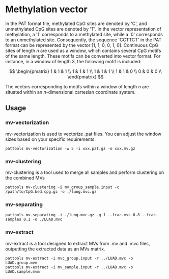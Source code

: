 # Methylation vector

In the PAT format file, methylated CpG sites are denoted by 'C', and unmethylated CpG sites are
denoted by 'T'. In the vector representation of methylation, a '1' corresponds to a methylated
site, while a '0' corresponds to an unmethylated site. Consequently, the sequence 'CCTTCT' in the
PAT format can be represented by the vector [1, 1, 0, 0, 1, 0]. Continuous CpG sites of length $n$
are used as a window, which contains several CpG motifs of the same length. These motifs can be
converted into vector format. For instance, in a window of length 3, the following motif is included:

$$
\begin{pmatrix}
1 & 1 & 1 \\
1 & 1 & 1 \\
1 & 1 & 1 \\
1 & 1 & 0 \\
0 & 0 & 0 \\
\end{pmatrix}
$$

The vectors corresponding to motifs within a window of length $n$ are situated within an $n$-dimensional
cartesian coordinate system.

## Usage

### mv-vectorization

mv-vectorization is used to vectorize .pat files. You can adjust the window sizes based on your specific requirements.

```
pattools mv-vectorization -w 5 -i xxx.pat.gz -o xxx.mv.gz
```

### mv-clustering

mv-clustering is a tool used to merge all samples and perform clustering on the combined MVs

```
pattools mv-clustering -i mv_group_sample.input -c /path/to/CpG.bed.cpg.gz -o ./lung.mvc.gz
```

### mv-separating

```
pattools mv-separating -i ./lung.mvc.gz -g 1 --frac-mvs 0.8 --frac-samples 0.1 -o ./LUAD.mvc
```

### mv-extract

mv-extract is a tool designed to extract MVs from .mv and .mvc files, outputting the extracted data as an MVs matrix.

```
pattools mv-extract -i mvc_group.input -r ../LUAD.mvc -o LUAD.group.mvm
pattools mv-extract -i mv_sample.input -r ../LUAD.mvc -o LUAD.sample.mvm
```
